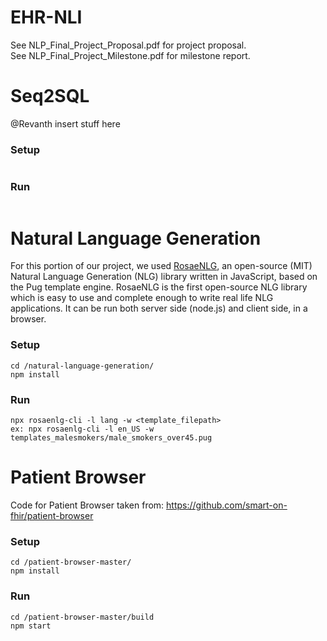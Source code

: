 # EHR-NLI

See NLP_Final_Project_Proposal.pdf for project proposal. <br>
See NLP_Final_Project_Milestone.pdf for milestone report.

# Seq2SQL

@Revanth insert stuff here

### Setup
~~~~

~~~~

### Run
~~~~

~~~~

# Natural Language Generation

For this portion of our project, we used [RosaeNLG](https://rosaenlg.org/rosaenlg/1.14.3/index.html), an open-source (MIT) Natural Language Generation (NLG) library written in JavaScript, based on the Pug template engine. 
RosaeNLG is the first open-source NLG library which is easy to use and complete enough to write real life NLG applications. It can be run both server side (node.js) and client side, in a browser.

### Setup
~~~~
cd /natural-language-generation/
npm install
~~~~

### Run
~~~~
npx rosaenlg-cli -l lang -w <template_filepath>
ex: npx rosaenlg-cli -l en_US -w templates_malesmokers/male_smokers_over45.pug
~~~~

# Patient Browser

Code for Patient Browser taken from: https://github.com/smart-on-fhir/patient-browser

### Setup
~~~~
cd /patient-browser-master/
npm install
~~~~

### Run
~~~~
cd /patient-browser-master/build
npm start 
~~~~
